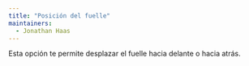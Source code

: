 ```yaml
---
title: "Posición del fuelle"
maintainers:
  - Jonathan Haas
---
```


Esta opción te permite desplazar el fuelle hacia delante o hacia atrás.

